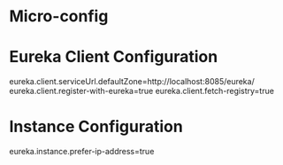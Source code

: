 # Micro-config

# Eureka Client Configuration

eureka.client.serviceUrl.defaultZone=http://localhost:8085/eureka/
eureka.client.register-with-eureka=true
eureka.client.fetch-registry=true

# Instance Configuration
eureka.instance.prefer-ip-address=true

